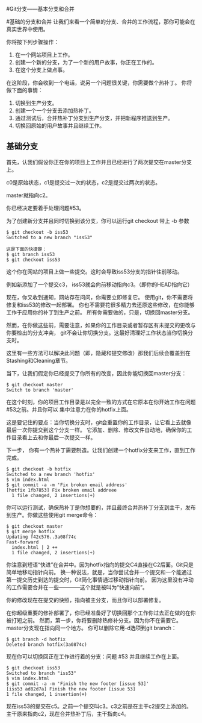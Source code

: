 #Git分支——基本分支和合并

#基础的分支和合并
让我们来看一个简单的分支、合并的工作流程，那你可能会在真实世界中使用。

你将按下列步骤操作：
1. 在一个网站项目上工作。
2. 创建一个新的分支，为了一个新的用户故事，你正在工作的。
3. 在这个分支上做点事。

在这阶段，你会收到一个电话，说另一个问题很关键，你需要做个热补丁。
你将做下面的事情：

1. 切换到生产分支。
2. 创建一个一个分支去添加热补丁。
3. 通过测试后，合并热补丁分支到生产分支，并把新程序推送到生产。
4. 切换回原始的用户故事并且继续工作。

## 基础分支

首先，认我们假设你正在你的项目上工作并且已经进行了两次提交在master分支上。

c0是原始状态，c1是提交过一次的状态，c2是提交过两次的状态。

master就指向c2。

你已经决定要着手处理问题#53。

为了创建新分支并且同时切换到该分支，你可以运行git checkout 带上 -b 参数

	$ git checkout -b iss53
	Switched to a new branch "iss53"

	这是下面的快捷键：
	$ git branch iss53
	$ git checkout iss53


这个你在网站的项目上做一些提交。这时会导致iss53分支的指针往前移动。

例如新添加了一个提交c3， iss53就会向前移动指向c3。（即你的HEAD指向它）


现在，你又收到通知，网站存在问问，你需要立即修复它。
使用git，你不需要将修复和iss53的修改一起部署。
你也不需要花很多精力去还原这些修改，在你能够工作于应用你的补丁到生产之前。
所有你需要做的，只是，切换回master分支。

然而，在你做这些前，需要注意，如果你的工作目录或者暂存区有未提交的更改与你要检出的分支冲突，
git不会让你切换分支。这最好清理好工作状态当你切换分支时。

这里有一些方法可以解决此问题（即，隐藏和提交修改）那我们后续会覆盖到在Stashing和Cleaning章节。

当下，让我们假定你已经提交了你所有的改变，因此你能切换回master分支：

	$ git checkout master
	Switch to branch 'master'

在这个时刻，你的项目工作目录是以完全一致的方式在它原本在你开始工作在问题#53之前。并且你可以
集中注意力在你的hotfix上面。

这是要记住的要点：当你切换分支时，git会重置你的工作目录，让它看上去就像最后一次你提交到这个分支一样。
它添加、删除、修改文件自动地，确保你的工作目录看上去和你最后一次提交一样。

下一步， 你有一个热补丁需要制造。让我们创建一个hotfix分支来工作，直到工作完成。

	$ git checkout -b hotfix
	Switched to a new branch 'hotfix'
	$ vim index.html
	$ git commit -a -m 'Fix broken email address'
	[hotfix 1fb7853] Fix broken email addreee
	  1 file changed, 2 insertions(+)

你可以运行测试，确保热补丁是你想要的，并且最终合并热补丁分支到主干，发布到生产。你做这些使用git merge命令：

	$ git checkout master
	$ git merge hotfix
	Updating f42c576..3a08f74c
	Fast-forward
	  index.html | 2 ++
	  1 file changed, 2 insertions(+)

你注意到短语“快进”在合并中。因为hotfix指向的提交C4直接在C2后面。Git只是简单地移动指针向前。
换一种说法，就是，当你尝试合并一个提交和一个能通过第一提交历史到达的提交时，Git简化事情通过移动指针向前。
因为这里没有冲动的工作需要合并在一些————这个就是被叫为“快速向前”。

你的修改现在在提交的快照，指向被主分支，而且你可以部署修复。

在你超级重要的修补部署了，你已经准备好了切换回那个工作你过去正在做的在你被打短之前。
然而，第一步，你将要删除热修补分支。因为你不在需要它。master分支现在指向同一个地方。
你可以删除它用-d选项到git branch：
	
	$ git branch -d hotfix
	Deleted branch hotfix(3a0874c)

现在你可以切换回正在工作进行着的分支：问题 #53 并且继续工作在上面。

	$ git checkout iss53
	Switched to branch "iss53"
	$ vim index.html
	$ git commit -a -m 'Finish the new footer [issue 53]'
	[iss53 ad82d7a] Finish the new footer [issue 53]
	1 file changed, 1 insertion(+)
	
现在iss53的提交在c5。之前一个提交叫c3。c3之前是在主干c2提交上添加的。
主干原来指向c2，现在合并热补丁后，主干指向c4。










